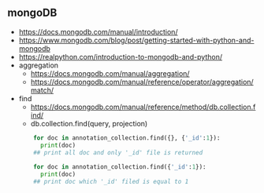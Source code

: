 mongoDB
---
+ https://docs.mongodb.com/manual/introduction/
+ https://www.mongodb.com/blog/post/getting-started-with-python-and-mongodb
+ https://realpython.com/introduction-to-mongodb-and-python/
+ aggregation
  - https://docs.mongodb.com/manual/aggregation/
  - https://docs.mongodb.com/manual/reference/operator/aggregation/match/
+ find
  - https://docs.mongodb.com/manual/reference/method/db.collection.find/
  - db.collection.find(query, projection)
  ```python
      for doc in annotation_collection.find({}, {'_id':1}):
        print(doc)
      ## print all doc and only '_id' file is returned
      
      for doc in annotation_collection.find({'_id':1}):
        print(doc)
      ## print doc which '_id' filed is equal to 1
  ```
